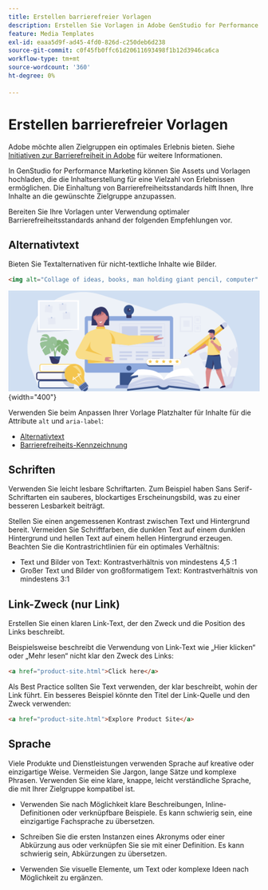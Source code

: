 ```yaml
---
title: Erstellen barrierefreier Vorlagen
description: Erstellen Sie Vorlagen in Adobe GenStudio for Performance Marketing, die mehr Zielgruppen erreichen und ein optimales Erlebnis bieten.
feature: Media Templates
exl-id: eaaa5d9f-ad45-4fd0-826d-c250deb6d238
source-git-commit: c0f45fb0ffc61d20611693498f1b12d3946ca6ca
workflow-type: tm+mt
source-wordcount: '360'
ht-degree: 0%

---
```


# Erstellen barrierefreier Vorlagen

Adobe möchte allen Zielgruppen ein optimales Erlebnis bieten. Siehe [Initiativen zur Barrierefreiheit in Adobe](https://www.adobe.com/trust/accessibility/initiatives.html) für weitere Informationen.

In GenStudio for Performance Marketing können Sie Assets und Vorlagen hochladen, die die Inhaltserstellung für eine Vielzahl von Erlebnissen ermöglichen. Die Einhaltung von Barrierefreiheitsstandards hilft Ihnen, Ihre Inhalte an die gewünschte Zielgruppe anzupassen.

Bereiten Sie Ihre Vorlagen unter Verwendung optimaler Barrierefreiheitsstandards anhand der folgenden Empfehlungen vor.

## Alternativtext

Bieten Sie Textalternativen für nicht-textliche Inhalte wie Bilder.

```html
<img alt="Collage of ideas, books, man holding giant pencil, computer" src="card-create-assets.png">
```

![Collage von Ideen, Bücher, Mann mit Riesenstift, Computer](/help/assets/card-create-assets.png){width="400"}

Verwenden Sie beim Anpassen Ihrer Vorlage Platzhalter für Inhalte für die Attribute `alt` und `aria-label`:

- [Alternativtext](/help/user-guide/content/customize-template.md#alternative-text)
- [Barrierefreiheits-Kennzeichnung](/help/user-guide/content/customize-template.md#accessibility-label)

## Schriften

Verwenden Sie leicht lesbare Schriftarten. Zum Beispiel haben Sans Serif-Schriftarten ein sauberes, blockartiges Erscheinungsbild, was zu einer besseren Lesbarkeit beiträgt.

Stellen Sie einen angemessenen Kontrast zwischen Text und Hintergrund bereit. Vermeiden Sie Schriftfarben, die dunklen Text auf einem dunklen Hintergrund und hellen Text auf einem hellen Hintergrund erzeugen. Beachten Sie die Kontrastrichtlinien für ein optimales Verhältnis:

- Text und Bilder von Text: Kontrastverhältnis von mindestens 4,5 :1
- Großer Text und Bilder von großformatigem Text: Kontrastverhältnis von mindestens 3:1

## Link-Zweck (nur Link)

Erstellen Sie einen klaren Link-Text, der den Zweck und die Position des Links beschreibt.

Beispielsweise beschreibt die Verwendung von Link-Text wie „Hier klicken“ oder „Mehr lesen“ nicht klar den Zweck des Links:

```html
<a href="product-site.html">Click here</a>
```

Als Best Practice sollten Sie Text verwenden, der klar beschreibt, wohin der Link führt. Ein besseres Beispiel könnte den Titel der Link-Quelle und den Zweck verwenden:

```html
<a href="product-site.html">Explore Product Site</a>
```

## Sprache

Viele Produkte und Dienstleistungen verwenden Sprache auf kreative oder einzigartige Weise. Vermeiden Sie Jargon, lange Sätze und komplexe Phrasen. Verwenden Sie eine klare, knappe, leicht verständliche Sprache, die mit Ihrer Zielgruppe kompatibel ist.

- Verwenden Sie nach Möglichkeit klare Beschreibungen, Inline-Definitionen oder verknüpfbare Beispiele. Es kann schwierig sein, eine einzigartige Fachsprache zu übersetzen.

- Schreiben Sie die ersten Instanzen eines Akronyms oder einer Abkürzung aus oder verknüpfen Sie sie mit einer Definition. Es kann schwierig sein, Abkürzungen zu übersetzen.

- Verwenden Sie visuelle Elemente, um Text oder komplexe Ideen nach Möglichkeit zu ergänzen.
